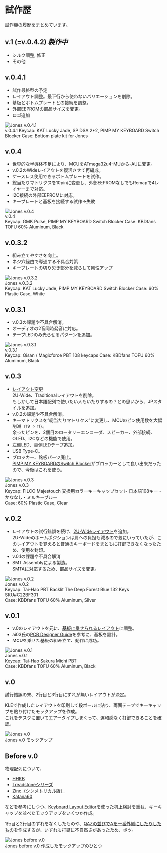 # 試作歴

試作機の履歴をまとめています。

## v.1 (=v.0.4.2) *製作中*

- シルク調整, 修正
- その他

## v.0.4.1

- 試作最終型の予定
- レイアウト調整。最下行から使わないバリエーションを削除。
- 基板とボトムプレートとの接続を調整。
- 外部EEPROMの部品サイズを変更。
- ロゴ追加

![Jones v.0.4.1](../assets/_DSF0472.jpeg)  
v.0.4.1
Keycap: KAT Lucky Jade, SP DSA 2*2, PIMP MY KEYBOARD Switch Blocker
Case: Bottom plate kit for Jones

## v.0.4

- 世界的な半導体不足により、MCUをATmega32u4-MUから-AUに変更。
- v.0.2のWideレイアウトを復活させて再編成。
- ケースレス使用できるボトムプレートを試作。
- 総当たりマトリクスを10pinに変更し、外部EEPROMなしでもRemapで4レイヤーまで対応。
- I2C接続の外部EEPROMに対応。
- キープレートと基板を接続する試作→失敗

![Jones v.0.4](../assets/DSC_7440.jpeg)  
v.0.4  
Keycap: GMK Pulse, PIMP MY KEYBOARD Switch Blocker
Case: KBDfans TOFU 60% Aluminum, Black

## v.0.3.2

- 組み立てやすさを向上。
- ネジ穴経由で導通する不具合対策
- キープレートの切り欠き部分を減らして剛性アップ

![Jones v.0.3.2](../assets/DSC_7433.jpeg)  
Jones v.0.3.2  
Keycap: KAT Lucky Jade, PIMP MY KEYBOARD Switch Blocker
Case: 60% Plastic Case, White

## v.0.3.1

- v.0.3の課題や不具合解消。
- オーディオの2音同時発音に対応。
- テープLEDのみ光らせるパターンを追加。

![Jones v.0.3.1](../assets/IMG_2204.jpeg)  
v.0.3.1  
Keycap: Qisan / Magicforce PBT 108 keycaps
Case: KBDfans TOFU 60% Aluminum, Black

## v.0.3

- [レイアウト変更](http://www.keyboard-layout-editor.com/#/gists/ab35444150ef1aff63ed32bbe2b9a1ef)  
2U-Wide、Traditionalレイアウトを削除。  
もしかして日本語配列で使いたい人もいたりするの？との思いから、JPスタイルを追加。
- v.0.2の課題や不具合解消。
- キーマトリクスを”総当たりマトリクス”に変更し、MCUのピン使用数を大幅削減（19 → 11）。  
余ったピンを、2個目のロータリーエンコーダ、スピーカー、外部接続、OLED、I2Cなどの機能で使用。
- 左側LED、裏側LEDテープ追加。
- USB Type-C。
- ブロッカー、銘板パーツ廃止。  
[PIMP MY KEYBOARDのSwitch Blocker](https://pimpmykeyboard.com/switch-blocker-pack-of-10/)がブロッカーとして良い出来だったので、今後はこれを使う。

![Jones v.0.3](../assets/DSC_7189.jpeg)  
Jones v.0.3  
Keycap: FILCO Majestouch 交換用カラーキーキャップセット 日本語108キー・かななし・ミルキーブルー  
Case: 60% Plastic Case, Clear

## v.0.2

- レイアウトの試行錯誤を続け、[2U-Wideレイアウト](http://www.keyboard-layout-editor.com/#/gists/3f5424e6560f5de6fa7c19e22f219831)を追加。  
2U-Wideのホームポジションは肩への負担も減るので気にいっていたが、このレイアウトを覚えると普通のキーボードをまともに打鍵できなくなったため、使用を封印。
- v.0.1の課題や不具合解消
- SMT Assemblyによる製造。  
SMTAに対応するため、部品サイズを変更。

![Jones v.0.2](../assets/IMG_1545.jpeg)  
Jones v.0.2  
Keycap: Tai-Hao PBT Backlit The Deep Forest Blue 132 Keys SKU#C22BF301  
Case: KBDfans TOFU 60% Aluminum, Silver

## v.0.1

- v.0のレイアウトを元に、[基板に乗せられるレイアウト](http://www.keyboard-layout-editor.com/#/gists/325aaaab8bd5e87bff89b81d67181bea)に調整。  
- ai03氏の[PCB Designer Guide](https://wiki.ai03.com/books/pcb-design/chapter/pcb-designer-guide)を参考に、基板を設計。  
- MCUを乗せた基板の組み立て、動作に成功。

![Jones v.0.1](../assets/IMG_1406.jpeg)  
Jones v.0.1  
Keycap: Tai-Hao Sakura Michi PBT  
Case: KBDfans TOFU 60% Aluminum, Black

## v.0

試行錯誤の末、2行目と3行目にずれが無いレイアウトが決定。  

KLEで作成したレイアウトを印刷して段ボールに貼り、両面テープでキーキャップを貼り付けたモックアップを作成。  
これをデスクに置いてエアータイプしまくって、違和感なく打鍵できることを確認。

![Jones v.0](../assets/IMG_1360.jpeg)  
Jones v.0 モックアップ

## Before v.0

物理配列について、

- [HHKB](https://happyhackingkb.com/jp/)
- [Treadstoneシリーズ](https://marksard.github.io/2018/12/17/about-treadstone48/)
- [Zinc（シンメトリカル版）](http://www.sho-k.co.uk/tech/735.html)
- [Katana60](http://xahlee.info/kbd/katana60_keyboard.html)

などを参考にしつつ、[Keyboard Layout Editor](http://www.keyboard-layout-editor.com)を使った机上検討を重ね、キーキャップを並べたモックアップをいくつか作成。

1行目と2行目のずれをなくしたものや、[QAZの並びでAを一番外側にしたりしたもの](http://www.keyboard-layout-editor.com/#/gists/f530b44df7799fa4d14944566bb18dd2)を作成するが、いずれも打鍵に不自然さがあったため、ボツ。

![Jones before v.0](../assets/IMG_1332.jpeg)  
Jones before v.0 作成したモックアップのひとつ
